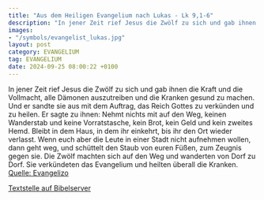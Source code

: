 ```yaml
---
title: "Aus dem Heiligen Evangelium nach Lukas - Lk 9,1-6"
description: "In jener Zeit rief Jesus die Zwölf zu sich und gab ihnen die Kraft und die Vollmacht, alle Dämonen auszutreiben und die Kranken gesund zu machen. Und er sandte sie aus mit dem Auftrag, das Reich Gottes zu verkünden und zu heilen. Er sagte zu ihnen: Nehmt nichts mit auf den Weg, k...."
images:
- "/symbols/evangelist_lukas.jpg"
layout: post
category: EVANGELIUM
tag: EVANGELIUM
date: 2024-09-25 08:00:22 +0100
---
```

In jener Zeit rief Jesus die Zwölf zu sich und gab ihnen die Kraft und die Vollmacht, alle Dämonen auszutreiben und die Kranken gesund zu machen.
Und er sandte sie aus mit dem Auftrag, das Reich Gottes zu verkünden und zu heilen.
Er sagte zu ihnen: Nehmt nichts mit auf den Weg, keinen Wanderstab und keine Vorratstasche, kein Brot, kein Geld und kein zweites Hemd.<!--more-->
Bleibt in dem Haus, in dem ihr einkehrt, bis ihr den Ort wieder verlasst.
Wenn euch aber die Leute in einer Stadt nicht aufnehmen wollen, dann geht weg, und schüttelt den Staub von euren Füßen, zum Zeugnis gegen sie.
Die Zwölf machten sich auf den Weg und wanderten von Dorf zu Dorf. Sie verkündeten das Evangelium und heilten überall die Kranken.<br>
[Quelle: Evangelizo](https://evangeliumtagfuertag.org/DE/gospel)

[Textstelle auf Bibelserver](https://www.bibleserver.com/EU/Lukas9,1-6)
